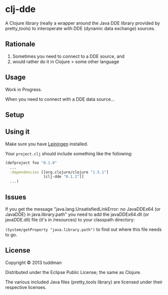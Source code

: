 # clj-dde

A Clojure library (really a wrapper around the Java DDE library provided by pretty_tools) to interoperate with DDE (dynamic data exchange) sources.

## Rationale

1. Sometimes you need to connect to a DDE source, and
2. would rather do it in Clojure > some other language

## Usage

Work in Progress.

When you need to connect with a DDE data source...


## Setup

## Using it

Make sure you have [Leiningen](http://leiningen.org/) installed.

Your `project.clj` should include something like the following:

```clj
(defproject foo "0.1.0"
  ...
  :dependencies [[org.clojure/clojure "1.5.1"]
                 [clj-dde "0.1.1"]]
  ...)
```

## Issues

If you get the message "java.lang.UnsatisfiedLinkError: no JavaDDEx64 (or JavaDDE) in java.library.path"  you need to add the javaDDEx64.dll (or javaDDE.dll) file (it's in /resources) to your classpath directory:

`(System/getProperty "java.library.path")` to find out where this file needs to go.

## License

Copyright © 2013 tuddman

Distributed under the Eclipse Public License; the same as Clojure.


The various included Java files (pretty_tools library) are licensed under their respective licenses.

